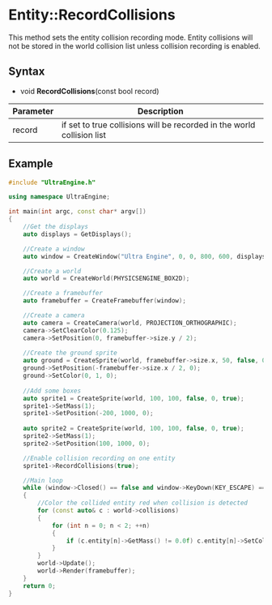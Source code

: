 # Entity::RecordCollisions

This method sets the entity collision recording mode. Entity collisions will not be stored in the world collision list unless collision recording is enabled.

## Syntax

- void **RecordCollisions**(const bool record)

| Parameter | Description |
|---|---|
| record | if set to true collisions will be recorded in the world collision list |

## Example

```c++
#include "UltraEngine.h"

using namespace UltraEngine;

int main(int argc, const char* argv[])
{
    //Get the displays
    auto displays = GetDisplays();

    //Create a window
    auto window = CreateWindow("Ultra Engine", 0, 0, 800, 600, displays[0], WINDOW_CENTER | WINDOW_TITLEBAR);

    //Create a world
    auto world = CreateWorld(PHYSICSENGINE_BOX2D);

    //Create a framebuffer
    auto framebuffer = CreateFramebuffer(window);

    //Create a camera    
    auto camera = CreateCamera(world, PROJECTION_ORTHOGRAPHIC);
    camera->SetClearColor(0.125);
    camera->SetPosition(0, framebuffer->size.y / 2);
    
    //Create the ground sprite
    auto ground = CreateSprite(world, framebuffer->size.x, 50, false, 0, true);
    ground->SetPosition(-framebuffer->size.x / 2, 0);
    ground->SetColor(0, 1, 0);
    
    //Add some boxes
    auto sprite1 = CreateSprite(world, 100, 100, false, 0, true);
    sprite1->SetMass(1);
    sprite1->SetPosition(-200, 1000, 0);
    
    auto sprite2 = CreateSprite(world, 100, 100, false, 0, true);
    sprite2->SetMass(1);
    sprite2->SetPosition(100, 1000, 0);

    //Enable collision recording on one entity
    sprite1->RecordCollisions(true);

    //Main loop
    while (window->Closed() == false and window->KeyDown(KEY_ESCAPE) == false)
    {
        //Color the collided entity red when collision is detected
        for (const auto& c : world->collisions)
        {
            for (int n = 0; n < 2; ++n)
            {
                if (c.entity[n]->GetMass() != 0.0f) c.entity[n]->SetColor(1, 0, 0);
            }
        }
        world->Update();
        world->Render(framebuffer);
    }
    return 0;
}
```
